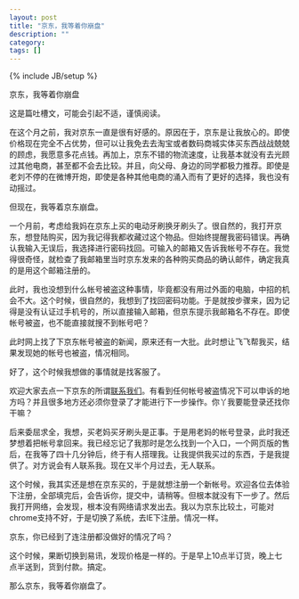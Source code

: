 ```yaml
---
layout: post
title: "京东，我等着你崩盘"
description: ""
category: 
tags: []
---
```

{% include JB/setup %}


京东，我等着你崩盘


这是篇吐槽文，可能会引起不适，谨慎阅读。

在这个月之前，我对京东一直是很有好感的。原因在于，京东是让我放心的。即使价格现在完全不占优势，但可以让我免去去淘宝或者数码商城实体买东西战战兢兢的顾虑，我愿意多花点钱。再加上，京东不错的物流速度，让我基本就没有去光顾过其他电商，甚至都不会去比较。并且，向父母、身边的同学都极力推荐。即使是老刘不停的在微博开炮，即使是各种其他电商的涌入而有了更好的选择，我也没有动摇过。

但现在，我等着京东崩盘。

一个月前，考虑给我妈在京东上买的电动牙刷换牙刷头了。很自然的，我打开京东，想登陆购买，因为我记得我都收藏过这个物品。但始终提醒我密码错误。再确认我输入无误后，我选择进行密码找回。可输入的邮箱又告诉我帐号不存在。我觉得很奇怪，就检查了我邮箱里当时京东发来的各种购买商品的确认邮件，确定我真的是用这个邮箱注册的。

此时，我也没想到什么帐号被盗这种事情，毕竟都没有用过外面的电脑，中招的机会不大。这个时候，很自然的，我想到了找回密码功能。于是就按步骤来，因为记得是没有认证过手机号的，所以直接输入邮箱，但京东提示我邮箱名不存在。即使帐号被盗，也不能直接就搜不到帐号吧？

此时网上找了下京东帐号被盗的新闻，原来还有一大批。此时想让飞飞帮我买，结果发现她的帐号也被盗，情况相同。

好了，这个时候我想做的事情就是找客服了。

欢迎大家去点一下京东的所谓[联系我们](http://www.360buy.com/contact/)。有看到任何帐号被盗情况下可以申诉的地方吗？并且很多地方还必须你登录了才能进行下一步操作。你丫我要能登录还找你干嘛？

后来委屈求全，我想，买老妈买牙刷头是正事。于是用老妈的帐号登录，此时我还梦想着把帐号拿回来。我已经忘记了我那时是怎么找到一个入口，一个网页版的售后，在我等了四十几分钟后，终于有人搭理我。让我提供我买过的东西，于是我提供了。对方说会有人联系我。现在又半个月过去，无人联系。

这个时候，我其实还是想在京东买的，于是就想注册一个新帐号。欢迎各位去体验下注册，全部填完后，会告诉你，提交中，请稍等。但根本就没有下一步了。然后我打开网络，会发现，根本没有网络请求发出去。我以为京东比较土，可能对chrome支持不好，于是切换了系统，去IE下注册。情况一样。

京东，你已经到了连注册都没做好的情况了吗？

这个时候，果断切换到易讯，发现价格是一样的。于是早上10点半订货，晚上七点半送到，货到付款。搞定。

那么京东，我等着你崩盘了。



